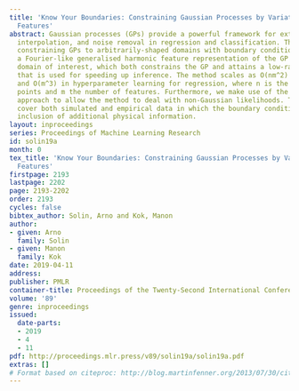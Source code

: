 ```yaml
---
title: 'Know Your Boundaries: Constraining Gaussian Processes by Variational Harmonic
  Features'
abstract: Gaussian processes (GPs) provide a powerful framework for extrapolation,
  interpolation, and noise removal in regression and classification. This paper considers
  constraining GPs to arbitrarily-shaped domains with boundary conditions. We solve
  a Fourier-like generalised harmonic feature representation of the GP prior in the
  domain of interest, which both constrains the GP and attains a low-rank representation
  that is used for speeding up inference. The method scales as O(nm^2) in prediction
  and O(m^3) in hyperparameter learning for regression, where n is the number of data
  points and m the number of features. Furthermore, we make use of the variational
  approach to allow the method to deal with non-Gaussian likelihoods. The experiments
  cover both simulated and empirical data in which the boundary conditions allow for
  inclusion of additional physical information.
layout: inproceedings
series: Proceedings of Machine Learning Research
id: solin19a
month: 0
tex_title: 'Know Your Boundaries: Constraining Gaussian Processes by Variational Harmonic
  Features'
firstpage: 2193
lastpage: 2202
page: 2193-2202
order: 2193
cycles: false
bibtex_author: Solin, Arno and Kok, Manon
author:
- given: Arno
  family: Solin
- given: Manon
  family: Kok
date: 2019-04-11
address: 
publisher: PMLR
container-title: Proceedings of the Twenty-Second International Conference on Artificial Intelligence and Statistics
volume: '89'
genre: inproceedings
issued:
  date-parts:
  - 2019
  - 4
  - 11
pdf: http://proceedings.mlr.press/v89/solin19a/solin19a.pdf
extras: []
# Format based on citeproc: http://blog.martinfenner.org/2013/07/30/citeproc-yaml-for-bibliographies/
---
```

